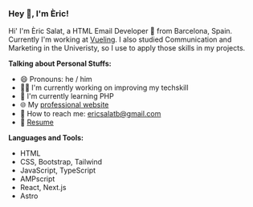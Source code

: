 ### Hey 👋, I'm Èric!

Hi' I'm Èric Salat, a HTML Email Developer 🚀 from Barcelona, Spain. Currently I'm working at [Vueling](https://www.vueling.com). I also studied Communication and Marketing in the Univeristy, so I use to apply those skills in my projects. 

**Talking about Personal Stuffs:**
- 😄 Pronouns: he / him
- 👨‍💻️ I'm currently working on improving my techskill
- 🌱 I'm currently learning PHP
- 🌐 My [professional website](https://www.ericsalat.com)
- 📩 How to reach me: ericsalatb@gmail.com
- 📝 [Resume](https://ericsalat.vercel.app/CV_ERIC_SALAT_2024_EN.pdf)

**Languages and Tools:**
- HTML
- CSS, Bootstrap, Tailwind
- JavaScript, TypeScript
- AMPscript
- React, Next.js
- Astro
